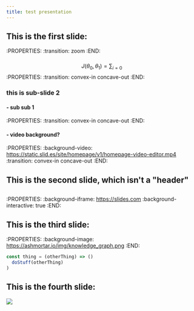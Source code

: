 ```yaml
---
title: test presentation
---
```


## This is the first slide:
:PROPERTIES:
:transition: zoom
:END:
###
$$ J(\theta_0,\theta_1) = \sum_{i=0} $$
:PROPERTIES:
:transition: convex-in concave-out
:END:
### this is sub-slide 2
#### - sub sub 1
:PROPERTIES:
:transition: convex-in concave-out
:END:
#### - video background?
:PROPERTIES:
:background-video: https://static.slid.es/site/homepage/v1/homepage-video-editor.mp4
:transition: convex-in concave-out
:END:
## This is the second slide, which isn't a "header"
##
:PROPERTIES:
:background-iframe: https://slides.com
:background-interactive: true 
:END:
## This is the third slide:
:PROPERTIES:
:background-image: https://ashmortar.io/img/knowledge_graph.png
:END:

```javascript
const thing = (otherThing) => ()
  doStuff(otherThing)
)
```
## This is the fourth slide:
<img src="https://ashmortar.io/img/knowledge_graph.png" />
